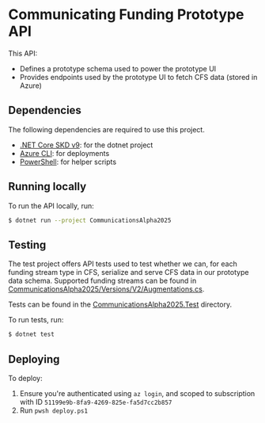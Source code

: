 # Communicating Funding Prototype API

This API:
- Defines a prototype schema used to power the prototype UI
- Provides endpoints used by the prototype UI to fetch CFS data (stored in Azure)

## Dependencies

The following dependencies are required to use this project.

- [.NET Core SKD v9](https://dotnet.microsoft.com/en-us/download): for the dotnet project
- [Azure CLI](https://learn.microsoft.com/en-us/cli/azure/install-azure-cli?view=azure-cli-latest): for deployments
- [PowerShell](https://learn.microsoft.com/en-us/powershell/scripting/install/installing-powershell?view=powershell-7.5): for helper scripts

## Running locally

To run the API locally, run:

```bash
$ dotnet run --project CommunicationsAlpha2025
```

## Testing

The test project offers API tests used to test whether we can, for each funding stream type in CFS, serialize and serve CFS data in our prototype data schema. Supported funding streams can be found in [CommunicationsAlpha2025/Versions/V2/Augmentations.cs](./CommunicationsAlpha2025/Versions/V2/Augmentations.cs).

Tests can be found in the [CommunicationsAlpha2025.Test](./CommunicationsAlpha2025.Test/) directory.

To run tests, run:
```bash
$ dotnet test
```

## Deploying

To deploy:
1. Ensure you're authenticated using `az login`, and scoped to subscription with ID `51199e9b-8fa9-4269-825e-fa5d7cc2b857`
2. Run `pwsh deploy.ps1`
